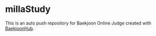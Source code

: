 # millaStudy
This is an auto push repository for Baekjoon Online Judge created with [BaekjoonHub](https://github.com/BaekjoonHub/BaekjoonHub).
